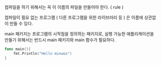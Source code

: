  컴파일을 하기 위해서는 꼭 이 이름의 파일을 만들어야 한다. ( rule )

컴파일이 필요 없는 프로그램 ( 다른 프로그램을 위한 라이브러리 등 ) 은 이름에 상관없이 만들 수 있다.

main 패키지는 프로그램의 시작점을 정의하는 패키지로, 실행 가능한 애플리케이션을 만들기 위해서는 반드시 main 패키지와 main 함수가 필요하다.
```go
func main(){
	fmt.Println("Hello minwoo")
}
```


